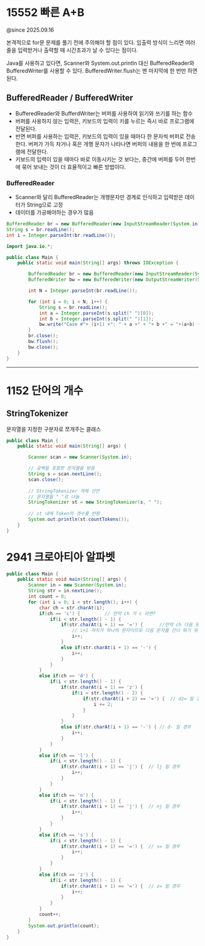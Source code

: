 # 15552 빠른 A+B
@since 2025.09.16

본격적으로 for문 문제를 풀기 전에 주의해야 할 점이 있다. 입출력 방식이 느리면 여러 줄을 입력받거나 출력할 때 시간초과가 날 수 있다는 점이다.

Java를 사용하고 있다면, Scanner와 System.out.println 대신 BufferedReader와 BufferedWriter를 사용할 수 있다. BufferedWriter.flush는 맨 마지막에 한 번만 하면 된다.

## BufferedReader / BufferedWriter
- BufferedReader와 BufferdWriter는 버퍼를 사용하여 읽기와 쓰기를 하는 함수
- 버퍼를 사용하지 않는 입력은, 키보드의 입력이 키를 누르는 즉시 바로 프로그램에 전달된다.
- 반면 버퍼를 사용하는 입력은, 키보드의 입력이 있을 때마다 한 문자씩 버퍼로 전송한다. 버퍼가 가득 차거나 혹은 개행 문자가 나타나면 버퍼의 내용을 한 번에 프로그램에 전달한다.
- 키보드의 입력이 있을 때마다 바로 이동시키는 것 보다는, 중간에 버퍼를 두어 한번에 묶어 보내는 것이 더 효율적이고 빠른 방법이다.

### BufferedReader
- Scanner와 달리 BufferedReader는 개행문자만 경계로 인식하고 입력받은 데이터가 String으로 고정
-  데이터를 가공해야하는 경우가 많음
```java
BufferedReader br = new BufferedReader(new InputStreamReader(System.in)); // 선언
String s = br.readLine();
int i = Integer.parseInt(br.readLine());
```
```java
import java.io.*;

public class Main {
    public static void main(String[] args) throws IOException {

        BufferedReader br = new BufferedReader(new InputStreamReader(System.in));
        BufferedWriter bw = new BufferedWriter(new OutputStreamWriter(System.out));

        int N = Integer.parseInt(br.readLine());

        for (int i = 0; i < N; i++) {
            String s = br.readLine();
            int a = Integer.parseInt(s.split(" ")[0]);
            int b = Integer.parseInt(s.split(" ")[1]);
            bw.write("Case #"+ (i+1) +": " + a +" + "+ b +" = "+(a+b) + "\n");
        }
        br.close();
        bw.flush();
        bw.close();
    }
}
```

---

# 1152 단어의 개수

## StringTokenizer
문자열을 지정한 구분자로 쪼개주는 클래스
```java
public class Main {
    public static void main(String[] args) {

        Scanner scan = new Scanner(System.in);

        // 공백을 포함한 문자열을 받음
        String s = scan.nextLine();
        scan.close();
                
        // StringTokenizer 객체 선언
        // 문자열을 " "로 나눔
        StringTokenizer st = new StringTokenizer(s, " ");
        
        // st 내에 Token의 갯수를 반환
        System.out.println(st.countTokens());
    }
}

```

# 2941 크로아티아 알파벳
```java
public class Main {
    public static void main(String[] args) {
        Scanner in = new Scanner(System.in);
        String str = in.nextLine();
        int count = 0;
        for (int i = 0; i < str.length(); i++) {
            char ch = str.charAt(i);
            if(ch == 'c') {			// 만약 ch 가 c 라면?
                if(i < str.length() - 1) {
                    if(str.charAt(i + 1) == '=') {		//만약 ch 다음 문자가 '=' 이라면?
                        // i+1 까지가 하나의 문자이므로 다음 문자를 건너 뛰기 위해 1 증가
                        i++;
                    }
                    else if(str.charAt(i + 1) == '-') {
                        i++;
                    }
                }
            }
            else if(ch == 'd') {
                if(i < str.length() - 1) {
                    if(str.charAt(i + 1) == 'z') {
                        if(i < str.length() - 2) {
                            if(str.charAt(i + 2) == '=') {	// dz= 일 경우
                                i += 2;
                            }
                        }
                    }
                    else if(str.charAt(i + 1) == '-') {	// d- 일 경우
                        i++;
                    }
                }
            }
            else if(ch == 'l') {
                if(i < str.length() - 1) {
                    if(str.charAt(i + 1) == 'j') {	// lj 일 경우
                        i++;
                    }
                }
            }
            else if(ch == 'n') {
                if(i < str.length() - 1) {
                    if(str.charAt(i + 1) == 'j') {	// nj 일 경우
                        i++;
                    }
                }
            }
            else if(ch == 's') {
                if(i < str.length() - 1) {
                    if(str.charAt(i + 1) == '=') {	// s= 일 경우
                        i++;
                    }
                }
            }
            else if(ch == 'z') {
                if(i < str.length() - 1) {
                    if(str.charAt(i + 1) == '=') {	// z= 일 경우
                        i++;
                    }
                }
            }
            count++;
        }
        System.out.println(count);
    }
}
```

